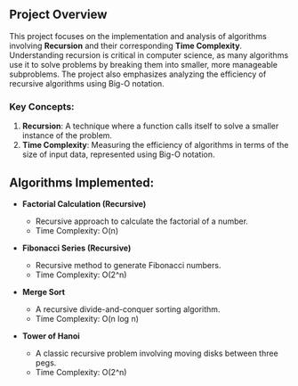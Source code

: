 ## Project Overview

This project focuses on the implementation and analysis of algorithms involving **Recursion** and their corresponding **Time Complexity**. Understanding recursion is critical in computer science, as many algorithms use it to solve problems by breaking them into smaller, more manageable subproblems. The project also emphasizes analyzing the efficiency of recursive algorithms using Big-O notation.

### Key Concepts:
1. **Recursion**: A technique where a function calls itself to solve a smaller instance of the problem.
2. **Time Complexity**: Measuring the efficiency of algorithms in terms of the size of input data, represented using Big-O notation.

## Algorithms Implemented:

- **Factorial Calculation (Recursive)**
  - Recursive approach to calculate the factorial of a number.
  - Time Complexity: O(n)
  
- **Fibonacci Series (Recursive)**
  - Recursive method to generate Fibonacci numbers.
  - Time Complexity: O(2^n)
  
- **Merge Sort**
  - A recursive divide-and-conquer sorting algorithm.
  - Time Complexity: O(n log n)
  
- **Tower of Hanoi**
  - A classic recursive problem involving moving disks between three pegs.
  - Time Complexity: O(2^n)